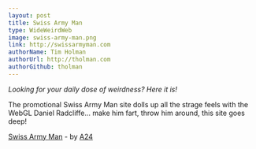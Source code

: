```yaml
---
layout: post
title: Swiss Army Man
type: WideWeirdWeb
image: swiss-army-man.png
link: http://swissarmyman.com
authorName: Tim Holman
authorUrl: http://tholman.com
authorGithub: tholman
---
```


_Looking for your daily dose of weirdness? Here it is!_

The promotional Swiss Army Man site dolls up all the strage feels with the WebGL Daniel Radcliffe... make him fart, throw him around, this site goes deep!

[Swiss Army Man](http://swissarmyman.com) - by [A24](http://a24films.com)
